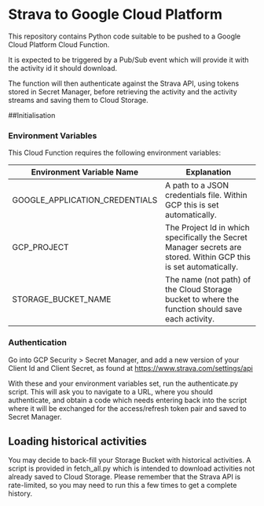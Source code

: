 # Strava to Google Cloud Platform

This repository contains Python code suitable to be pushed to a Google Cloud
Platform Cloud Function.

It is expected to be triggered by a Pub/Sub event which will provide it with
the activity id it should download.

The function will then authenticate against the Strava API, using tokens stored in Secret Manager,
before retrieving the activity and the activity streams and saving them to Cloud Storage.

##Initialisation
### Environment Variables

This Cloud Function requires the following environment variables:

| Environment Variable Name|Explanation|
|---|---|
| GOOGLE_APPLICATION_CREDENTIALS|A path to a JSON credentials file. Within GCP this is set automatically.|
| GCP_PROJECT | The Project Id in which specifically the Secret Manager secrets are stored. Within GCP this is set automatically.|
| STORAGE_BUCKET_NAME| The name (not path) of the Cloud Storage bucket to where the function should save each activity.|

### Authentication
Go into GCP Security > Secret Manager, and add a new version of your Client Id and Client Secret, as found at 
https://www.strava.com/settings/api

With these and your environment variables set, run the authenticate.py script.
This will ask you to navigate to a URL, where you should authenticate, and obtain
a code which needs entering back into the script where it will be exchanged for the access/refresh token pair and saved
to Secret Manager.

## Loading historical activities
You may decide to back-fill your Storage Bucket with historical activities.
A script is provided in fetch_all.py which is intended to download activities not already saved to Cloud Storage.
Please remember that the Strava API is rate-limited, so you may need to run this a few times to get a complete history.

